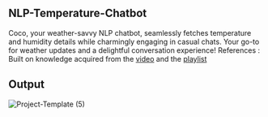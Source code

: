 ## NLP-Temperature-Chatbot
Coco, your weather-savvy NLP chatbot, seamlessly fetches temperature and humidity details while charmingly engaging in casual chats. Your go-to for weather updates and a delightful conversation experience!
References : Built on knowledge acquired from the [video](https://www.youtube.com/watch?v=1lwddP0KUEg) and the [playlist](https://www.youtube.com/watch?v=R-AG4-qZs1A&list=PLeo1K3hjS3uuvuAXhYjV2lMEShq2UYSwX)
## Output
![Project-Template (5)](https://github.com/SadhaSivamx/NLP-Temperature-Chatbot/assets/106687593/e04725fb-81a7-4a37-ac76-5a79e8eb64ad)
